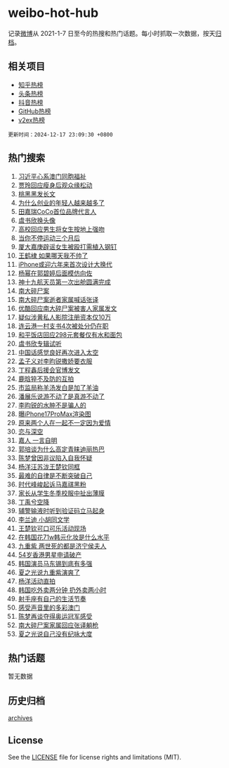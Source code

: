 # weibo-hot-hub

记录[微博](https://www.weibo.com)从 2021-1-7 日至今的热搜和热门话题。每小时抓取一次数据，按天[归档](archives)。

## 相关项目

- [知乎热榜](https://github.com/lonnyzhang423/zhihu-hot-hub)
- [头条热榜](https://github.com/lonnyzhang423/toutiao-hot-hub)
- [抖音热榜](https://github.com/lonnyzhang423/douyin-hot-hub)
- [GitHub热榜](https://github.com/lonnyzhang423/github-hot-hub)
- [v2ex热榜](https://github.com/lonnyzhang423/v2ex-hot-hub)


`更新时间：2024-12-17 23:09:30 +0800`

## 热门搜索

1. [习近平心系澳门同胞福祉](https://m.weibo.cn/search?containerid=100103type%3D1%26t%3D10%26q%3D%23%E4%B9%A0%E8%BF%91%E5%B9%B3%E5%BF%83%E7%B3%BB%E6%BE%B3%E9%97%A8%E5%90%8C%E8%83%9E%E7%A6%8F%E7%A5%89%23&stream_entry_id=51&isnewpage=1&extparam=seat%3D1%26cate%3D10103%26pos%3D0%26q%3D%2523%25E4%25B9%25A0%25E8%25BF%2591%25E5%25B9%25B3%25E5%25BF%2583%25E7%25B3%25BB%25E6%25BE%25B3%25E9%2597%25A8%25E5%2590%258C%25E8%2583%259E%25E7%25A6%258F%25E7%25A5%2589%2523%26filter_type%3Drealtimehot%26stream_entry_id%3D51%26c_type%3D51%26dgr%3D0%26display_time%3D1734448169%26pre_seqid%3D1734448169159018971228)
1. [贾玲回应瘦身后观众缘松动](https://m.weibo.cn/search?containerid=100103type%3D1%26t%3D10%26q%3D%23%E8%B4%BE%E7%8E%B2%E5%9B%9E%E5%BA%94%E7%98%A6%E8%BA%AB%E5%90%8E%E8%A7%82%E4%BC%97%E7%BC%98%E6%9D%BE%E5%8A%A8%23&stream_entry_id=31&isnewpage=1&extparam=seat%3D1%26band_rank%3D1%26flag%3D2%26filter_type%3Drealtimehot%26c_type%3D31%26cate%3D5001%26pos%3D0%26q%3D%2523%25E8%25B4%25BE%25E7%258E%25B2%25E5%259B%259E%25E5%25BA%2594%25E7%2598%25A6%25E8%25BA%25AB%25E5%2590%258E%25E8%25A7%2582%25E4%25BC%2597%25E7%25BC%2598%25E6%259D%25BE%25E5%258A%25A8%2523%26dgr%3D0%26stream_entry_id%3D31%26realpos%3D1%26lcate%3D5001%26display_time%3D1734448169%26pre_seqid%3D1734448169159018971228)
1. [桃黑黑发长文](https://m.weibo.cn/search?containerid=100103type%3D1%26t%3D10%26q%3D%E6%A1%83%E9%BB%91%E9%BB%91%E5%8F%91%E9%95%BF%E6%96%87&stream_entry_id=31&isnewpage=1&extparam=seat%3D1%26band_rank%3D2%26flag%3D1%26filter_type%3Drealtimehot%26c_type%3D31%26cate%3D5001%26pos%3D1%26q%3D%25E6%25A1%2583%25E9%25BB%2591%25E9%25BB%2591%25E5%258F%2591%25E9%2595%25BF%25E6%2596%2587%26dgr%3D0%26stream_entry_id%3D31%26realpos%3D2%26lcate%3D5001%26display_time%3D1734448169%26pre_seqid%3D1734448169159018971228)
1. [为什么创业的年轻人越来越多了](https://m.weibo.cn/search?containerid=100103type%3D1%26t%3D10%26q%3D%23%E4%B8%BA%E4%BB%80%E4%B9%88%E5%88%9B%E4%B8%9A%E7%9A%84%E5%B9%B4%E8%BD%BB%E4%BA%BA%E8%B6%8A%E6%9D%A5%E8%B6%8A%E5%A4%9A%E4%BA%86%23&stream_entry_id=31&isnewpage=1&extparam=seat%3D1%26band_rank%3D3%26flag%3D1%26filter_type%3Drealtimehot%26c_type%3D31%26cate%3D5001%26pos%3D2%26q%3D%2523%25E4%25B8%25BA%25E4%25BB%2580%25E4%25B9%2588%25E5%2588%259B%25E4%25B8%259A%25E7%259A%2584%25E5%25B9%25B4%25E8%25BD%25BB%25E4%25BA%25BA%25E8%25B6%258A%25E6%259D%25A5%25E8%25B6%258A%25E5%25A4%259A%25E4%25BA%2586%2523%26dgr%3D0%26stream_entry_id%3D31%26realpos%3D3%26lcate%3D5001%26display_time%3D1734448169%26pre_seqid%3D1734448169159018971228)
1. [田嘉瑞CoCo首位品牌代言人](https://m.weibo.cn/search?containerid=100103type%3D1%26t%3D10%26q%3D%23%E7%94%B0%E5%98%89%E7%91%9ECoCo%E9%A6%96%E4%BD%8D%E5%93%81%E7%89%8C%E4%BB%A3%E8%A8%80%E4%BA%BA%23&stream_entry_id=31&isnewpage=1&extparam=seat%3D1%26band_rank%3D4%26filter_type%3Drealtimehot%26topic_ad%3D1%26c_type%3D31%26cate%3D5001%26pos%3D3%26q%3D%2523%25E7%2594%25B0%25E5%2598%2589%25E7%2591%259ECoCo%25E9%25A6%2596%25E4%25BD%258D%25E5%2593%2581%25E7%2589%258C%25E4%25BB%25A3%25E8%25A8%2580%25E4%25BA%25BA%2523%26dgr%3D0%26stream_entry_id%3D31%26adid%3D268603%26is_ad_pos%3D1%26lcate%3D5001%26display_time%3D1734448169%26pre_seqid%3D1734448169159018971228)
1. [虞书欣换头像](https://m.weibo.cn/search?containerid=100103type%3D1%26t%3D10%26q%3D%E8%99%9E%E4%B9%A6%E6%AC%A3%E6%8D%A2%E5%A4%B4%E5%83%8F&stream_entry_id=31&isnewpage=1&extparam=seat%3D1%26band_rank%3D4%26flag%3D1%26filter_type%3Drealtimehot%26c_type%3D31%26cate%3D5001%26pos%3D4%26q%3D%25E8%2599%259E%25E4%25B9%25A6%25E6%25AC%25A3%25E6%258D%25A2%25E5%25A4%25B4%25E5%2583%258F%26dgr%3D0%26stream_entry_id%3D31%26realpos%3D4%26lcate%3D5001%26display_time%3D1734448169%26pre_seqid%3D1734448169159018971228)
1. [高校回应男生将女生按地上强吻](https://m.weibo.cn/search?containerid=100103type%3D1%26t%3D10%26q%3D%23%E9%AB%98%E6%A0%A1%E5%9B%9E%E5%BA%94%E7%94%B7%E7%94%9F%E5%B0%86%E5%A5%B3%E7%94%9F%E6%8C%89%E5%9C%B0%E4%B8%8A%E5%BC%BA%E5%90%BB%23&stream_entry_id=31&isnewpage=1&extparam=seat%3D1%26band_rank%3D5%26flag%3D1%26filter_type%3Drealtimehot%26c_type%3D31%26cate%3D5001%26pos%3D5%26q%3D%2523%25E9%25AB%2598%25E6%25A0%25A1%25E5%259B%259E%25E5%25BA%2594%25E7%2594%25B7%25E7%2594%259F%25E5%25B0%2586%25E5%25A5%25B3%25E7%2594%259F%25E6%258C%2589%25E5%259C%25B0%25E4%25B8%258A%25E5%25BC%25BA%25E5%2590%25BB%2523%26dgr%3D0%26stream_entry_id%3D31%26realpos%3D5%26lcate%3D5001%26display_time%3D1734448169%26pre_seqid%3D1734448169159018971228)
1. [当你不停运动三个月后](https://m.weibo.cn/search?containerid=100103type%3D1%26t%3D10%26q%3D%E5%BD%93%E4%BD%A0%E4%B8%8D%E5%81%9C%E8%BF%90%E5%8A%A8%E4%B8%89%E4%B8%AA%E6%9C%88%E5%90%8E&stream_entry_id=31&isnewpage=1&extparam=seat%3D1%26band_rank%3D6%26flag%3D1%26filter_type%3Drealtimehot%26c_type%3D31%26cate%3D5001%26pos%3D6%26q%3D%25E5%25BD%2593%25E4%25BD%25A0%25E4%25B8%258D%25E5%2581%259C%25E8%25BF%2590%25E5%258A%25A8%25E4%25B8%2589%25E4%25B8%25AA%25E6%259C%2588%25E5%2590%258E%26dgr%3D0%26stream_entry_id%3D31%26realpos%3D6%26lcate%3D5001%26display_time%3D1734448169%26pre_seqid%3D1734448169159018971228)
1. [厦大嘉庚辟谣女生被殴打需植入钢钉](https://m.weibo.cn/search?containerid=100103type%3D1%26t%3D10%26q%3D%23%E5%8E%A6%E5%A4%A7%E5%98%89%E5%BA%9A%E8%BE%9F%E8%B0%A3%E5%A5%B3%E7%94%9F%E8%A2%AB%E6%AE%B4%E6%89%93%E9%9C%80%E6%A4%8D%E5%85%A5%E9%92%A2%E9%92%89%23&stream_entry_id=31&isnewpage=1&extparam=seat%3D1%26band_rank%3D7%26filter_type%3Drealtimehot%26is_ad_pos%3D1%26c_type%3D31%26cate%3D5001%26pos%3D7%26q%3D%2523%25E5%258E%25A6%25E5%25A4%25A7%25E5%2598%2589%25E5%25BA%259A%25E8%25BE%259F%25E8%25B0%25A3%25E5%25A5%25B3%25E7%2594%259F%25E8%25A2%25AB%25E6%25AE%25B4%25E6%2589%2593%25E9%259C%2580%25E6%25A4%258D%25E5%2585%25A5%25E9%2592%25A2%25E9%2592%2589%2523%26dgr%3D0%26stream_entry_id%3D31%26adid%3D268627%26lcate%3D5001%26display_time%3D1734448169%26pre_seqid%3D1734448169159018971228)
1. [王鹤棣 如果哪天我不帅了](https://m.weibo.cn/search?containerid=100103type%3D1%26t%3D10%26q%3D%E7%8E%8B%E9%B9%A4%E6%A3%A3+%E5%A6%82%E6%9E%9C%E5%93%AA%E5%A4%A9%E6%88%91%E4%B8%8D%E5%B8%85%E4%BA%86&stream_entry_id=31&isnewpage=1&extparam=seat%3D1%26band_rank%3D7%26flag%3D2%26filter_type%3Drealtimehot%26c_type%3D31%26cate%3D5001%26pos%3D8%26q%3D%25E7%258E%258B%25E9%25B9%25A4%25E6%25A3%25A3%2520%25E5%25A6%2582%25E6%259E%259C%25E5%2593%25AA%25E5%25A4%25A9%25E6%2588%2591%25E4%25B8%258D%25E5%25B8%2585%25E4%25BA%2586%26dgr%3D0%26stream_entry_id%3D31%26realpos%3D7%26lcate%3D5001%26display_time%3D1734448169%26pre_seqid%3D1734448169159018971228)
1. [iPhone或迎六年来首次设计大换代](https://m.weibo.cn/search?containerid=100103type%3D1%26t%3D10%26q%3D%23iPhone%E6%88%96%E8%BF%8E%E5%85%AD%E5%B9%B4%E6%9D%A5%E9%A6%96%E6%AC%A1%E8%AE%BE%E8%AE%A1%E5%A4%A7%E6%8D%A2%E4%BB%A3%23&stream_entry_id=31&isnewpage=1&extparam=seat%3D1%26band_rank%3D8%26flag%3D0%26filter_type%3Drealtimehot%26c_type%3D31%26cate%3D5001%26pos%3D9%26q%3D%2523iPhone%25E6%2588%2596%25E8%25BF%258E%25E5%2585%25AD%25E5%25B9%25B4%25E6%259D%25A5%25E9%25A6%2596%25E6%25AC%25A1%25E8%25AE%25BE%25E8%25AE%25A1%25E5%25A4%25A7%25E6%258D%25A2%25E4%25BB%25A3%2523%26dgr%3D0%26stream_entry_id%3D31%26realpos%3D8%26lcate%3D5001%26display_time%3D1734448169%26pre_seqid%3D1734448169159018971228)
1. [杨幂在郭碧婷后面模仿向佐](https://m.weibo.cn/search?containerid=100103type%3D1%26t%3D10%26q%3D%23%E6%9D%A8%E5%B9%82%E5%9C%A8%E9%83%AD%E7%A2%A7%E5%A9%B7%E5%90%8E%E9%9D%A2%E6%A8%A1%E4%BB%BF%E5%90%91%E4%BD%90%23&stream_entry_id=31&isnewpage=1&extparam=seat%3D1%26band_rank%3D9%26flag%3D0%26filter_type%3Drealtimehot%26c_type%3D31%26cate%3D5001%26pos%3D10%26q%3D%2523%25E6%259D%25A8%25E5%25B9%2582%25E5%259C%25A8%25E9%2583%25AD%25E7%25A2%25A7%25E5%25A9%25B7%25E5%2590%258E%25E9%259D%25A2%25E6%25A8%25A1%25E4%25BB%25BF%25E5%2590%2591%25E4%25BD%2590%2523%26dgr%3D0%26stream_entry_id%3D31%26realpos%3D9%26lcate%3D5001%26display_time%3D1734448169%26pre_seqid%3D1734448169159018971228)
1. [神十九航天员第一次出舱圆满完成](https://m.weibo.cn/search?containerid=100103type%3D1%26t%3D10%26q%3D%23%E7%A5%9E%E5%8D%81%E4%B9%9D%E8%88%AA%E5%A4%A9%E5%91%98%E7%AC%AC%E4%B8%80%E6%AC%A1%E5%87%BA%E8%88%B1%E5%9C%86%E6%BB%A1%E5%AE%8C%E6%88%90%23&stream_entry_id=31&isnewpage=1&extparam=seat%3D1%26band_rank%3D10%26flag%3D1%26filter_type%3Drealtimehot%26c_type%3D31%26cate%3D5001%26pos%3D11%26q%3D%2523%25E7%25A5%259E%25E5%258D%2581%25E4%25B9%259D%25E8%2588%25AA%25E5%25A4%25A9%25E5%2591%2598%25E7%25AC%25AC%25E4%25B8%2580%25E6%25AC%25A1%25E5%2587%25BA%25E8%2588%25B1%25E5%259C%2586%25E6%25BB%25A1%25E5%25AE%258C%25E6%2588%2590%2523%26dgr%3D0%26stream_entry_id%3D31%26realpos%3D10%26lcate%3D5001%26display_time%3D1734448169%26pre_seqid%3D1734448169159018971228)
1. [南大碎尸案](https://m.weibo.cn/search?containerid=100103type%3D1%26t%3D10%26q%3D%E5%8D%97%E5%A4%A7%E7%A2%8E%E5%B0%B8%E6%A1%88&stream_entry_id=31&isnewpage=1&extparam=seat%3D1%26band_rank%3D11%26flag%3D2%26filter_type%3Drealtimehot%26c_type%3D31%26cate%3D5001%26pos%3D12%26q%3D%25E5%258D%2597%25E5%25A4%25A7%25E7%25A2%258E%25E5%25B0%25B8%25E6%25A1%2588%26dgr%3D0%26stream_entry_id%3D31%26realpos%3D11%26lcate%3D5001%26display_time%3D1734448169%26pre_seqid%3D1734448169159018971228)
1. [南大碎尸案逝者家属喊话张译](https://m.weibo.cn/search?containerid=100103type%3D1%26t%3D10%26q%3D%23%E5%8D%97%E5%A4%A7%E7%A2%8E%E5%B0%B8%E6%A1%88%E9%80%9D%E8%80%85%E5%AE%B6%E5%B1%9E%E5%96%8A%E8%AF%9D%E5%BC%A0%E8%AF%91%23&stream_entry_id=31&isnewpage=1&extparam=seat%3D1%26band_rank%3D12%26flag%3D0%26filter_type%3Drealtimehot%26c_type%3D31%26cate%3D5001%26pos%3D13%26q%3D%2523%25E5%258D%2597%25E5%25A4%25A7%25E7%25A2%258E%25E5%25B0%25B8%25E6%25A1%2588%25E9%2580%259D%25E8%2580%2585%25E5%25AE%25B6%25E5%25B1%259E%25E5%2596%258A%25E8%25AF%259D%25E5%25BC%25A0%25E8%25AF%2591%2523%26dgr%3D0%26stream_entry_id%3D31%26realpos%3D12%26lcate%3D5001%26display_time%3D1734448169%26pre_seqid%3D1734448169159018971228)
1. [优酷回应南大碎尸案被害人家属发文](https://m.weibo.cn/search?containerid=100103type%3D1%26t%3D10%26q%3D%23%E4%BC%98%E9%85%B7%E5%9B%9E%E5%BA%94%E5%8D%97%E5%A4%A7%E7%A2%8E%E5%B0%B8%E6%A1%88%E8%A2%AB%E5%AE%B3%E4%BA%BA%E5%AE%B6%E5%B1%9E%E5%8F%91%E6%96%87%23&stream_entry_id=31&isnewpage=1&extparam=seat%3D1%26band_rank%3D13%26flag%3D0%26filter_type%3Drealtimehot%26c_type%3D31%26cate%3D5001%26pos%3D14%26q%3D%2523%25E4%25BC%2598%25E9%2585%25B7%25E5%259B%259E%25E5%25BA%2594%25E5%258D%2597%25E5%25A4%25A7%25E7%25A2%258E%25E5%25B0%25B8%25E6%25A1%2588%25E8%25A2%25AB%25E5%25AE%25B3%25E4%25BA%25BA%25E5%25AE%25B6%25E5%25B1%259E%25E5%258F%2591%25E6%2596%2587%2523%26dgr%3D0%26stream_entry_id%3D31%26realpos%3D13%26lcate%3D5001%26display_time%3D1734448169%26pre_seqid%3D1734448169159018971228)
1. [疑似涉黄私人影院注册资本仅10万](https://m.weibo.cn/search?containerid=100103type%3D1%26t%3D10%26q%3D%23%E7%96%91%E4%BC%BC%E6%B6%89%E9%BB%84%E7%A7%81%E4%BA%BA%E5%BD%B1%E9%99%A2%E6%B3%A8%E5%86%8C%E8%B5%84%E6%9C%AC%E4%BB%8510%E4%B8%87%23&stream_entry_id=31&isnewpage=1&extparam=seat%3D1%26band_rank%3D14%26flag%3D0%26filter_type%3Drealtimehot%26c_type%3D31%26cate%3D5001%26pos%3D15%26q%3D%2523%25E7%2596%2591%25E4%25BC%25BC%25E6%25B6%2589%25E9%25BB%2584%25E7%25A7%2581%25E4%25BA%25BA%25E5%25BD%25B1%25E9%2599%25A2%25E6%25B3%25A8%25E5%2586%258C%25E8%25B5%2584%25E6%259C%25AC%25E4%25BB%258510%25E4%25B8%2587%2523%26dgr%3D0%26stream_entry_id%3D31%26realpos%3D14%26lcate%3D5001%26display_time%3D1734448169%26pre_seqid%3D1734448169159018971228)
1. [连云港一村支书4次被处分仍在职](https://m.weibo.cn/search?containerid=100103type%3D1%26t%3D10%26q%3D%23%E8%BF%9E%E4%BA%91%E6%B8%AF%E4%B8%80%E6%9D%91%E6%94%AF%E4%B9%A64%E6%AC%A1%E8%A2%AB%E5%A4%84%E5%88%86%E4%BB%8D%E5%9C%A8%E8%81%8C%23&stream_entry_id=31&isnewpage=1&extparam=seat%3D1%26band_rank%3D15%26flag%3D1%26filter_type%3Drealtimehot%26c_type%3D31%26cate%3D5001%26pos%3D16%26q%3D%2523%25E8%25BF%259E%25E4%25BA%2591%25E6%25B8%25AF%25E4%25B8%2580%25E6%259D%2591%25E6%2594%25AF%25E4%25B9%25A64%25E6%25AC%25A1%25E8%25A2%25AB%25E5%25A4%2584%25E5%2588%2586%25E4%25BB%258D%25E5%259C%25A8%25E8%2581%258C%2523%26dgr%3D0%26stream_entry_id%3D31%26realpos%3D15%26lcate%3D5001%26display_time%3D1734448169%26pre_seqid%3D1734448169159018971228)
1. [和平饭店回应298元套餐仅有水和面包](https://m.weibo.cn/search?containerid=100103type%3D1%26t%3D10%26q%3D%23%E5%92%8C%E5%B9%B3%E9%A5%AD%E5%BA%97%E5%9B%9E%E5%BA%94298%E5%85%83%E5%A5%97%E9%A4%90%E4%BB%85%E6%9C%89%E6%B0%B4%E5%92%8C%E9%9D%A2%E5%8C%85%23&stream_entry_id=31&isnewpage=1&extparam=seat%3D1%26band_rank%3D16%26flag%3D0%26filter_type%3Drealtimehot%26c_type%3D31%26cate%3D5001%26pos%3D17%26q%3D%2523%25E5%2592%258C%25E5%25B9%25B3%25E9%25A5%25AD%25E5%25BA%2597%25E5%259B%259E%25E5%25BA%2594298%25E5%2585%2583%25E5%25A5%2597%25E9%25A4%2590%25E4%25BB%2585%25E6%259C%2589%25E6%25B0%25B4%25E5%2592%258C%25E9%259D%25A2%25E5%258C%2585%2523%26dgr%3D0%26stream_entry_id%3D31%26realpos%3D16%26lcate%3D5001%26display_time%3D1734448169%26pre_seqid%3D1734448169159018971228)
1. [虞书欣专辑试听](https://m.weibo.cn/search?containerid=100103type%3D1%26t%3D10%26q%3D%E8%99%9E%E4%B9%A6%E6%AC%A3%E4%B8%93%E8%BE%91%E8%AF%95%E5%90%AC&stream_entry_id=31&isnewpage=1&extparam=seat%3D1%26band_rank%3D17%26flag%3D0%26filter_type%3Drealtimehot%26c_type%3D31%26cate%3D5001%26pos%3D18%26q%3D%25E8%2599%259E%25E4%25B9%25A6%25E6%25AC%25A3%25E4%25B8%2593%25E8%25BE%2591%25E8%25AF%2595%25E5%2590%25AC%26dgr%3D0%26stream_entry_id%3D31%26realpos%3D17%26lcate%3D5001%26display_time%3D1734448169%26pre_seqid%3D1734448169159018971228)
1. [中国话感觉良好再次进入太空](https://m.weibo.cn/search?containerid=100103type%3D1%26t%3D10%26q%3D%23%E4%B8%AD%E5%9B%BD%E8%AF%9D%E6%84%9F%E8%A7%89%E8%89%AF%E5%A5%BD%E5%86%8D%E6%AC%A1%E8%BF%9B%E5%85%A5%E5%A4%AA%E7%A9%BA%23&stream_entry_id=31&isnewpage=1&extparam=seat%3D1%26band_rank%3D18%26flag%3D1%26filter_type%3Drealtimehot%26c_type%3D31%26cate%3D5001%26pos%3D19%26q%3D%2523%25E4%25B8%25AD%25E5%259B%25BD%25E8%25AF%259D%25E6%2584%259F%25E8%25A7%2589%25E8%2589%25AF%25E5%25A5%25BD%25E5%2586%258D%25E6%25AC%25A1%25E8%25BF%259B%25E5%2585%25A5%25E5%25A4%25AA%25E7%25A9%25BA%2523%26dgr%3D0%26stream_entry_id%3D31%26realpos%3D18%26lcate%3D5001%26display_time%3D1734448169%26pre_seqid%3D1734448169159018971228)
1. [孟子义对李昀锐撒娇要衣服](https://m.weibo.cn/search?containerid=100103type%3D1%26t%3D10%26q%3D%23%E5%AD%9F%E5%AD%90%E4%B9%89%E5%AF%B9%E6%9D%8E%E6%98%80%E9%94%90%E6%92%92%E5%A8%87%E8%A6%81%E8%A1%A3%E6%9C%8D%23&stream_entry_id=31&isnewpage=1&extparam=seat%3D1%26band_rank%3D19%26flag%3D0%26filter_type%3Drealtimehot%26c_type%3D31%26cate%3D5001%26pos%3D20%26q%3D%2523%25E5%25AD%259F%25E5%25AD%2590%25E4%25B9%2589%25E5%25AF%25B9%25E6%259D%258E%25E6%2598%2580%25E9%2594%2590%25E6%2592%2592%25E5%25A8%2587%25E8%25A6%2581%25E8%25A1%25A3%25E6%259C%258D%2523%26dgr%3D0%26stream_entry_id%3D31%26realpos%3D19%26lcate%3D5001%26display_time%3D1734448169%26pre_seqid%3D1734448169159018971228)
1. [丁程鑫后援会官博发文](https://m.weibo.cn/search?containerid=100103type%3D1%26t%3D10%26q%3D%23%E4%B8%81%E7%A8%8B%E9%91%AB%E5%90%8E%E6%8F%B4%E4%BC%9A%E5%AE%98%E5%8D%9A%E5%8F%91%E6%96%87%23&stream_entry_id=31&isnewpage=1&extparam=seat%3D1%26band_rank%3D20%26flag%3D1%26filter_type%3Drealtimehot%26c_type%3D31%26cate%3D5001%26pos%3D21%26q%3D%2523%25E4%25B8%2581%25E7%25A8%258B%25E9%2591%25AB%25E5%2590%258E%25E6%258F%25B4%25E4%25BC%259A%25E5%25AE%2598%25E5%258D%259A%25E5%258F%2591%25E6%2596%2587%2523%26dgr%3D0%26stream_entry_id%3D31%26realpos%3D20%26lcate%3D5001%26display_time%3D1734448169%26pre_seqid%3D1734448169159018971228)
1. [鹿晗猝不及防的互拍](https://m.weibo.cn/search?containerid=100103type%3D1%26t%3D10%26q%3D%E9%B9%BF%E6%99%97%E7%8C%9D%E4%B8%8D%E5%8F%8A%E9%98%B2%E7%9A%84%E4%BA%92%E6%8B%8D&stream_entry_id=31&isnewpage=1&extparam=seat%3D1%26band_rank%3D21%26flag%3D0%26filter_type%3Drealtimehot%26c_type%3D31%26cate%3D5001%26pos%3D22%26q%3D%25E9%25B9%25BF%25E6%2599%2597%25E7%258C%259D%25E4%25B8%258D%25E5%258F%258A%25E9%2598%25B2%25E7%259A%2584%25E4%25BA%2592%25E6%258B%258D%26dgr%3D0%26stream_entry_id%3D31%26realpos%3D21%26lcate%3D5001%26display_time%3D1734448169%26pre_seqid%3D1734448169159018971228)
1. [市监局称羊汤发白是加了羊油](https://m.weibo.cn/search?containerid=100103type%3D1%26t%3D10%26q%3D%23%E5%B8%82%E7%9B%91%E5%B1%80%E7%A7%B0%E7%BE%8A%E6%B1%A4%E5%8F%91%E7%99%BD%E6%98%AF%E5%8A%A0%E4%BA%86%E7%BE%8A%E6%B2%B9%23&stream_entry_id=31&isnewpage=1&extparam=seat%3D1%26band_rank%3D22%26flag%3D0%26filter_type%3Drealtimehot%26c_type%3D31%26cate%3D5001%26pos%3D23%26q%3D%2523%25E5%25B8%2582%25E7%259B%2591%25E5%25B1%2580%25E7%25A7%25B0%25E7%25BE%258A%25E6%25B1%25A4%25E5%258F%2591%25E7%2599%25BD%25E6%2598%25AF%25E5%258A%25A0%25E4%25BA%2586%25E7%25BE%258A%25E6%25B2%25B9%2523%26dgr%3D0%26stream_entry_id%3D31%26realpos%3D22%26lcate%3D5001%26display_time%3D1734448169%26pre_seqid%3D1734448169159018971228)
1. [潘展乐说游不动了是真游不动了](https://m.weibo.cn/search?containerid=100103type%3D1%26t%3D10%26q%3D%23%E6%BD%98%E5%B1%95%E4%B9%90%E8%AF%B4%E6%B8%B8%E4%B8%8D%E5%8A%A8%E4%BA%86%E6%98%AF%E7%9C%9F%E6%B8%B8%E4%B8%8D%E5%8A%A8%E4%BA%86%23&stream_entry_id=31&isnewpage=1&extparam=seat%3D1%26band_rank%3D23%26flag%3D1%26filter_type%3Drealtimehot%26c_type%3D31%26cate%3D5001%26pos%3D24%26q%3D%2523%25E6%25BD%2598%25E5%25B1%2595%25E4%25B9%2590%25E8%25AF%25B4%25E6%25B8%25B8%25E4%25B8%258D%25E5%258A%25A8%25E4%25BA%2586%25E6%2598%25AF%25E7%259C%259F%25E6%25B8%25B8%25E4%25B8%258D%25E5%258A%25A8%25E4%25BA%2586%2523%26dgr%3D0%26stream_entry_id%3D31%26realpos%3D23%26lcate%3D5001%26display_time%3D1734448169%26pre_seqid%3D1734448169159018971228)
1. [李昀锐的水肿不是骗人的](https://m.weibo.cn/search?containerid=100103type%3D1%26t%3D10%26q%3D%E6%9D%8E%E6%98%80%E9%94%90%E7%9A%84%E6%B0%B4%E8%82%BF%E4%B8%8D%E6%98%AF%E9%AA%97%E4%BA%BA%E7%9A%84&stream_entry_id=31&isnewpage=1&extparam=seat%3D1%26band_rank%3D24%26flag%3D1%26filter_type%3Drealtimehot%26c_type%3D31%26cate%3D5001%26pos%3D25%26q%3D%25E6%259D%258E%25E6%2598%2580%25E9%2594%2590%25E7%259A%2584%25E6%25B0%25B4%25E8%2582%25BF%25E4%25B8%258D%25E6%2598%25AF%25E9%25AA%2597%25E4%25BA%25BA%25E7%259A%2584%26dgr%3D0%26stream_entry_id%3D31%26realpos%3D24%26lcate%3D5001%26display_time%3D1734448169%26pre_seqid%3D1734448169159018971228)
1. [曝iPhone17ProMax渲染图](https://m.weibo.cn/search?containerid=100103type%3D1%26t%3D10%26q%3D%23%E6%9B%9DiPhone17ProMax%E6%B8%B2%E6%9F%93%E5%9B%BE%23&stream_entry_id=31&isnewpage=1&extparam=seat%3D1%26band_rank%3D25%26flag%3D0%26filter_type%3Drealtimehot%26c_type%3D31%26cate%3D5001%26pos%3D26%26q%3D%2523%25E6%259B%259DiPhone17ProMax%25E6%25B8%25B2%25E6%259F%2593%25E5%259B%25BE%2523%26dgr%3D0%26stream_entry_id%3D31%26realpos%3D25%26lcate%3D5001%26display_time%3D1734448169%26pre_seqid%3D1734448169159018971228)
1. [原来两个人在一起不一定因为爱情](https://m.weibo.cn/search?containerid=100103type%3D1%26t%3D10%26q%3D%E5%8E%9F%E6%9D%A5%E4%B8%A4%E4%B8%AA%E4%BA%BA%E5%9C%A8%E4%B8%80%E8%B5%B7%E4%B8%8D%E4%B8%80%E5%AE%9A%E5%9B%A0%E4%B8%BA%E7%88%B1%E6%83%85&stream_entry_id=31&isnewpage=1&extparam=seat%3D1%26band_rank%3D26%26flag%3D1%26filter_type%3Drealtimehot%26c_type%3D31%26cate%3D5001%26pos%3D27%26q%3D%25E5%258E%259F%25E6%259D%25A5%25E4%25B8%25A4%25E4%25B8%25AA%25E4%25BA%25BA%25E5%259C%25A8%25E4%25B8%2580%25E8%25B5%25B7%25E4%25B8%258D%25E4%25B8%2580%25E5%25AE%259A%25E5%259B%25A0%25E4%25B8%25BA%25E7%2588%25B1%25E6%2583%2585%26dgr%3D0%26stream_entry_id%3D31%26realpos%3D26%26lcate%3D5001%26display_time%3D1734448169%26pre_seqid%3D1734448169159018971228)
1. [恋与深空](https://m.weibo.cn/search?containerid=100103type%3D1%26t%3D10%26q%3D%E6%81%8B%E4%B8%8E%E6%B7%B1%E7%A9%BA&stream_entry_id=31&isnewpage=1&extparam=seat%3D1%26band_rank%3D27%26flag%3D1%26filter_type%3Drealtimehot%26c_type%3D31%26cate%3D5001%26pos%3D28%26q%3D%25E6%2581%258B%25E4%25B8%258E%25E6%25B7%25B1%25E7%25A9%25BA%26dgr%3D0%26stream_entry_id%3D31%26realpos%3D27%26lcate%3D5001%26display_time%3D1734448169%26pre_seqid%3D1734448169159018971228)
1. [嘉人 一言自明](https://m.weibo.cn/search?containerid=100103type%3D1%26t%3D10%26q%3D%E5%98%89%E4%BA%BA+%E4%B8%80%E8%A8%80%E8%87%AA%E6%98%8E&stream_entry_id=31&isnewpage=1&extparam=seat%3D1%26band_rank%3D28%26flag%3D1%26filter_type%3Drealtimehot%26c_type%3D31%26cate%3D5001%26pos%3D29%26q%3D%25E5%2598%2589%25E4%25BA%25BA%2520%25E4%25B8%2580%25E8%25A8%2580%25E8%2587%25AA%25E6%2598%258E%26dgr%3D0%26stream_entry_id%3D31%26realpos%3D28%26lcate%3D5001%26display_time%3D1734448169%26pre_seqid%3D1734448169159018971228)
1. [郭培谈为什么高定青睐迪丽热巴](https://m.weibo.cn/search?containerid=100103type%3D1%26t%3D10%26q%3D%23%E9%83%AD%E5%9F%B9%E8%B0%88%E4%B8%BA%E4%BB%80%E4%B9%88%E9%AB%98%E5%AE%9A%E9%9D%92%E7%9D%90%E8%BF%AA%E4%B8%BD%E7%83%AD%E5%B7%B4%23&stream_entry_id=31&isnewpage=1&extparam=seat%3D1%26band_rank%3D29%26flag%3D1%26filter_type%3Drealtimehot%26c_type%3D31%26cate%3D5001%26pos%3D30%26q%3D%2523%25E9%2583%25AD%25E5%259F%25B9%25E8%25B0%2588%25E4%25B8%25BA%25E4%25BB%2580%25E4%25B9%2588%25E9%25AB%2598%25E5%25AE%259A%25E9%259D%2592%25E7%259D%2590%25E8%25BF%25AA%25E4%25B8%25BD%25E7%2583%25AD%25E5%25B7%25B4%2523%26dgr%3D0%26stream_entry_id%3D31%26realpos%3D29%26lcate%3D5001%26display_time%3D1734448169%26pre_seqid%3D1734448169159018971228)
1. [陈梦曾因非议陷入自我怀疑](https://m.weibo.cn/search?containerid=100103type%3D1%26t%3D10%26q%3D%23%E9%99%88%E6%A2%A6%E6%9B%BE%E5%9B%A0%E9%9D%9E%E8%AE%AE%E9%99%B7%E5%85%A5%E8%87%AA%E6%88%91%E6%80%80%E7%96%91%23&stream_entry_id=31&isnewpage=1&extparam=seat%3D1%26band_rank%3D30%26flag%3D1%26filter_type%3Drealtimehot%26c_type%3D31%26cate%3D5001%26pos%3D31%26q%3D%2523%25E9%2599%2588%25E6%25A2%25A6%25E6%259B%25BE%25E5%259B%25A0%25E9%259D%259E%25E8%25AE%25AE%25E9%2599%25B7%25E5%2585%25A5%25E8%2587%25AA%25E6%2588%2591%25E6%2580%2580%25E7%2596%2591%2523%26dgr%3D0%26stream_entry_id%3D31%26realpos%3D30%26lcate%3D5001%26display_time%3D1734448169%26pre_seqid%3D1734448169159018971228)
1. [杨洋汪苏泷王楚钦同框](https://m.weibo.cn/search?containerid=100103type%3D1%26t%3D10%26q%3D%23%E6%9D%A8%E6%B4%8B%E6%B1%AA%E8%8B%8F%E6%B3%B7%E7%8E%8B%E6%A5%9A%E9%92%A6%E5%90%8C%E6%A1%86%23&stream_entry_id=31&isnewpage=1&extparam=seat%3D1%26band_rank%3D31%26flag%3D1%26filter_type%3Drealtimehot%26c_type%3D31%26cate%3D5001%26pos%3D32%26q%3D%2523%25E6%259D%25A8%25E6%25B4%258B%25E6%25B1%25AA%25E8%258B%258F%25E6%25B3%25B7%25E7%258E%258B%25E6%25A5%259A%25E9%2592%25A6%25E5%2590%258C%25E6%25A1%2586%2523%26dgr%3D0%26stream_entry_id%3D31%26realpos%3D31%26lcate%3D5001%26display_time%3D1734448169%26pre_seqid%3D1734448169159018971228)
1. [最难的自律是不断突破自己](https://m.weibo.cn/search?containerid=100103type%3D1%26t%3D10%26q%3D%23%E6%9C%80%E9%9A%BE%E7%9A%84%E8%87%AA%E5%BE%8B%E6%98%AF%E4%B8%8D%E6%96%AD%E7%AA%81%E7%A0%B4%E8%87%AA%E5%B7%B1%23&stream_entry_id=31&isnewpage=1&extparam=seat%3D1%26band_rank%3D32%26flag%3D32768%26filter_type%3Drealtimehot%26c_type%3D31%26cate%3D5001%26pos%3D33%26q%3D%2523%25E6%259C%2580%25E9%259A%25BE%25E7%259A%2584%25E8%2587%25AA%25E5%25BE%258B%25E6%2598%25AF%25E4%25B8%258D%25E6%2596%25AD%25E7%25AA%2581%25E7%25A0%25B4%25E8%2587%25AA%25E5%25B7%25B1%2523%26dgr%3D0%26stream_entry_id%3D31%26realpos%3D32%26lcate%3D5001%26display_time%3D1734448169%26pre_seqid%3D1734448169159018971228)
1. [时代峰峻起诉马嘉祺黑粉](https://m.weibo.cn/search?containerid=100103type%3D1%26t%3D10%26q%3D%23%E6%97%B6%E4%BB%A3%E5%B3%B0%E5%B3%BB%E8%B5%B7%E8%AF%89%E9%A9%AC%E5%98%89%E7%A5%BA%E9%BB%91%E7%B2%89%23&stream_entry_id=31&isnewpage=1&extparam=seat%3D1%26band_rank%3D33%26flag%3D0%26filter_type%3Drealtimehot%26c_type%3D31%26cate%3D5001%26pos%3D34%26q%3D%2523%25E6%2597%25B6%25E4%25BB%25A3%25E5%25B3%25B0%25E5%25B3%25BB%25E8%25B5%25B7%25E8%25AF%2589%25E9%25A9%25AC%25E5%2598%2589%25E7%25A5%25BA%25E9%25BB%2591%25E7%25B2%2589%2523%26dgr%3D0%26stream_entry_id%3D31%26realpos%3D33%26lcate%3D5001%26display_time%3D1734448169%26pre_seqid%3D1734448169159018971228)
1. [家长从学生冬季校服中扯出薄膜](https://m.weibo.cn/search?containerid=100103type%3D1%26t%3D10%26q%3D%23%E5%AE%B6%E9%95%BF%E4%BB%8E%E5%AD%A6%E7%94%9F%E5%86%AC%E5%AD%A3%E6%A0%A1%E6%9C%8D%E4%B8%AD%E6%89%AF%E5%87%BA%E8%96%84%E8%86%9C%23&stream_entry_id=31&isnewpage=1&extparam=seat%3D1%26band_rank%3D34%26flag%3D0%26filter_type%3Drealtimehot%26c_type%3D31%26cate%3D5001%26pos%3D35%26q%3D%2523%25E5%25AE%25B6%25E9%2595%25BF%25E4%25BB%258E%25E5%25AD%25A6%25E7%2594%259F%25E5%2586%25AC%25E5%25AD%25A3%25E6%25A0%25A1%25E6%259C%258D%25E4%25B8%25AD%25E6%2589%25AF%25E5%2587%25BA%25E8%2596%2584%25E8%2586%259C%2523%26dgr%3D0%26stream_entry_id%3D31%26realpos%3D34%26lcate%3D5001%26display_time%3D1734448169%26pre_seqid%3D1734448169159018971228)
1. [丁禹兮空降](https://m.weibo.cn/search?containerid=100103type%3D1%26t%3D10%26q%3D%E4%B8%81%E7%A6%B9%E5%85%AE%E7%A9%BA%E9%99%8D&stream_entry_id=31&isnewpage=1&extparam=seat%3D1%26band_rank%3D35%26flag%3D0%26filter_type%3Drealtimehot%26c_type%3D31%26cate%3D5001%26pos%3D36%26q%3D%25E4%25B8%2581%25E7%25A6%25B9%25E5%2585%25AE%25E7%25A9%25BA%25E9%2599%258D%26dgr%3D0%26stream_entry_id%3D31%26realpos%3D35%26lcate%3D5001%26display_time%3D1734448169%26pre_seqid%3D1734448169159018971228)
1. [辅警输液时听到验证码立马起身](https://m.weibo.cn/search?containerid=100103type%3D1%26t%3D10%26q%3D%23%E8%BE%85%E8%AD%A6%E8%BE%93%E6%B6%B2%E6%97%B6%E5%90%AC%E5%88%B0%E9%AA%8C%E8%AF%81%E7%A0%81%E7%AB%8B%E9%A9%AC%E8%B5%B7%E8%BA%AB%23&stream_entry_id=31&isnewpage=1&extparam=seat%3D1%26band_rank%3D36%26flag%3D1%26filter_type%3Drealtimehot%26c_type%3D31%26cate%3D5001%26pos%3D37%26q%3D%2523%25E8%25BE%2585%25E8%25AD%25A6%25E8%25BE%2593%25E6%25B6%25B2%25E6%2597%25B6%25E5%2590%25AC%25E5%2588%25B0%25E9%25AA%258C%25E8%25AF%2581%25E7%25A0%2581%25E7%25AB%258B%25E9%25A9%25AC%25E8%25B5%25B7%25E8%25BA%25AB%2523%26dgr%3D0%26stream_entry_id%3D31%26realpos%3D36%26lcate%3D5001%26display_time%3D1734448169%26pre_seqid%3D1734448169159018971228)
1. [李兰迪 小胡同文学](https://m.weibo.cn/search?containerid=100103type%3D1%26t%3D10%26q%3D%E6%9D%8E%E5%85%B0%E8%BF%AA+%E5%B0%8F%E8%83%A1%E5%90%8C%E6%96%87%E5%AD%A6&stream_entry_id=31&isnewpage=1&extparam=seat%3D1%26band_rank%3D37%26flag%3D1%26filter_type%3Drealtimehot%26c_type%3D31%26cate%3D5001%26pos%3D38%26q%3D%25E6%259D%258E%25E5%2585%25B0%25E8%25BF%25AA%2520%25E5%25B0%258F%25E8%2583%25A1%25E5%2590%258C%25E6%2596%2587%25E5%25AD%25A6%26dgr%3D0%26stream_entry_id%3D31%26realpos%3D37%26lcate%3D5001%26display_time%3D1734448169%26pre_seqid%3D1734448169159018971228)
1. [王楚钦可口可乐活动现场](https://m.weibo.cn/search?containerid=100103type%3D1%26t%3D10%26q%3D%23%E7%8E%8B%E6%A5%9A%E9%92%A6%E5%8F%AF%E5%8F%A3%E5%8F%AF%E4%B9%90%E6%B4%BB%E5%8A%A8%E7%8E%B0%E5%9C%BA%23&stream_entry_id=31&isnewpage=1&extparam=seat%3D1%26band_rank%3D38%26flag%3D0%26filter_type%3Drealtimehot%26c_type%3D31%26cate%3D5001%26pos%3D39%26q%3D%2523%25E7%258E%258B%25E6%25A5%259A%25E9%2592%25A6%25E5%258F%25AF%25E5%258F%25A3%25E5%258F%25AF%25E4%25B9%2590%25E6%25B4%25BB%25E5%258A%25A8%25E7%258E%25B0%25E5%259C%25BA%2523%26dgr%3D0%26stream_entry_id%3D31%26realpos%3D38%26lcate%3D5001%26display_time%3D1734448169%26pre_seqid%3D1734448169159018971228)
1. [在韩国花71w韩元化妆是什么水平](https://m.weibo.cn/search?containerid=100103type%3D1%26t%3D10%26q%3D%E5%9C%A8%E9%9F%A9%E5%9B%BD%E8%8A%B171w%E9%9F%A9%E5%85%83%E5%8C%96%E5%A6%86%E6%98%AF%E4%BB%80%E4%B9%88%E6%B0%B4%E5%B9%B3&stream_entry_id=31&isnewpage=1&extparam=seat%3D1%26band_rank%3D39%26flag%3D0%26filter_type%3Drealtimehot%26c_type%3D31%26cate%3D5001%26pos%3D40%26q%3D%25E5%259C%25A8%25E9%259F%25A9%25E5%259B%25BD%25E8%258A%25B171w%25E9%259F%25A9%25E5%2585%2583%25E5%258C%2596%25E5%25A6%2586%25E6%2598%25AF%25E4%25BB%2580%25E4%25B9%2588%25E6%25B0%25B4%25E5%25B9%25B3%26dgr%3D0%26stream_entry_id%3D31%26realpos%3D39%26lcate%3D5001%26display_time%3D1734448169%26pre_seqid%3D1734448169159018971228)
1. [九重紫 两世死的都是济宁侯夫人](https://m.weibo.cn/search?containerid=100103type%3D1%26t%3D10%26q%3D%E4%B9%9D%E9%87%8D%E7%B4%AB+%E4%B8%A4%E4%B8%96%E6%AD%BB%E7%9A%84%E9%83%BD%E6%98%AF%E6%B5%8E%E5%AE%81%E4%BE%AF%E5%A4%AB%E4%BA%BA&stream_entry_id=31&isnewpage=1&extparam=seat%3D1%26band_rank%3D40%26flag%3D0%26filter_type%3Drealtimehot%26c_type%3D31%26cate%3D5001%26pos%3D41%26q%3D%25E4%25B9%259D%25E9%2587%258D%25E7%25B4%25AB%2520%25E4%25B8%25A4%25E4%25B8%2596%25E6%25AD%25BB%25E7%259A%2584%25E9%2583%25BD%25E6%2598%25AF%25E6%25B5%258E%25E5%25AE%2581%25E4%25BE%25AF%25E5%25A4%25AB%25E4%25BA%25BA%26dgr%3D0%26stream_entry_id%3D31%26realpos%3D40%26lcate%3D5001%26display_time%3D1734448169%26pre_seqid%3D1734448169159018971228)
1. [54岁香港男星申请破产](https://m.weibo.cn/search?containerid=100103type%3D1%26t%3D10%26q%3D%2354%E5%B2%81%E9%A6%99%E6%B8%AF%E7%94%B7%E6%98%9F%E7%94%B3%E8%AF%B7%E7%A0%B4%E4%BA%A7%23&stream_entry_id=31&isnewpage=1&extparam=seat%3D1%26band_rank%3D41%26flag%3D0%26filter_type%3Drealtimehot%26c_type%3D31%26cate%3D5001%26pos%3D42%26q%3D%252354%25E5%25B2%2581%25E9%25A6%2599%25E6%25B8%25AF%25E7%2594%25B7%25E6%2598%259F%25E7%2594%25B3%25E8%25AF%25B7%25E7%25A0%25B4%25E4%25BA%25A7%2523%26dgr%3D0%26stream_entry_id%3D31%26realpos%3D41%26lcate%3D5001%26display_time%3D1734448169%26pre_seqid%3D1734448169159018971228)
1. [韩国演员马东锡到底有多强](https://m.weibo.cn/search?containerid=100103type%3D1%26t%3D10%26q%3D%23%E9%9F%A9%E5%9B%BD%E6%BC%94%E5%91%98%E9%A9%AC%E4%B8%9C%E9%94%A1%E5%88%B0%E5%BA%95%E6%9C%89%E5%A4%9A%E5%BC%BA%23&stream_entry_id=31&isnewpage=1&extparam=seat%3D1%26band_rank%3D42%26flag%3D0%26filter_type%3Drealtimehot%26c_type%3D31%26cate%3D5001%26pos%3D43%26q%3D%2523%25E9%259F%25A9%25E5%259B%25BD%25E6%25BC%2594%25E5%2591%2598%25E9%25A9%25AC%25E4%25B8%259C%25E9%2594%25A1%25E5%2588%25B0%25E5%25BA%2595%25E6%259C%2589%25E5%25A4%259A%25E5%25BC%25BA%2523%26dgr%3D0%26stream_entry_id%3D31%26realpos%3D42%26lcate%3D5001%26display_time%3D1734448169%26pre_seqid%3D1734448169159018971228)
1. [夏之光说九重紫演爽了](https://m.weibo.cn/search?containerid=100103type%3D1%26t%3D10%26q%3D%23%E5%A4%8F%E4%B9%8B%E5%85%89%E8%AF%B4%E4%B9%9D%E9%87%8D%E7%B4%AB%E6%BC%94%E7%88%BD%E4%BA%86%23&stream_entry_id=31&isnewpage=1&extparam=seat%3D1%26band_rank%3D43%26flag%3D0%26filter_type%3Drealtimehot%26c_type%3D31%26cate%3D5001%26pos%3D44%26q%3D%2523%25E5%25A4%258F%25E4%25B9%258B%25E5%2585%2589%25E8%25AF%25B4%25E4%25B9%259D%25E9%2587%258D%25E7%25B4%25AB%25E6%25BC%2594%25E7%2588%25BD%25E4%25BA%2586%2523%26dgr%3D0%26stream_entry_id%3D31%26realpos%3D43%26lcate%3D5001%26display_time%3D1734448169%26pre_seqid%3D1734448169159018971228)
1. [杨洋活动直拍](https://m.weibo.cn/search?containerid=100103type%3D1%26t%3D10%26q%3D%E6%9D%A8%E6%B4%8B%E6%B4%BB%E5%8A%A8%E7%9B%B4%E6%8B%8D&stream_entry_id=31&isnewpage=1&extparam=seat%3D1%26band_rank%3D44%26flag%3D0%26filter_type%3Drealtimehot%26c_type%3D31%26cate%3D5001%26pos%3D45%26q%3D%25E6%259D%25A8%25E6%25B4%258B%25E6%25B4%25BB%25E5%258A%25A8%25E7%259B%25B4%25E6%258B%258D%26dgr%3D0%26stream_entry_id%3D31%26realpos%3D44%26lcate%3D5001%26display_time%3D1734448169%26pre_seqid%3D1734448169159018971228)
1. [韩国吃外卖两分钟 扔外卖两小时](https://m.weibo.cn/search?containerid=100103type%3D1%26t%3D10%26q%3D%E9%9F%A9%E5%9B%BD%E5%90%83%E5%A4%96%E5%8D%96%E4%B8%A4%E5%88%86%E9%92%9F+%E6%89%94%E5%A4%96%E5%8D%96%E4%B8%A4%E5%B0%8F%E6%97%B6&stream_entry_id=31&isnewpage=1&extparam=seat%3D1%26band_rank%3D45%26flag%3D1%26filter_type%3Drealtimehot%26c_type%3D31%26cate%3D5001%26pos%3D46%26q%3D%25E9%259F%25A9%25E5%259B%25BD%25E5%2590%2583%25E5%25A4%2596%25E5%258D%2596%25E4%25B8%25A4%25E5%2588%2586%25E9%2592%259F%2520%25E6%2589%2594%25E5%25A4%2596%25E5%258D%2596%25E4%25B8%25A4%25E5%25B0%258F%25E6%2597%25B6%26dgr%3D0%26stream_entry_id%3D31%26realpos%3D45%26lcate%3D5001%26display_time%3D1734448169%26pre_seqid%3D1734448169159018971228)
1. [射手座有自己的生活节奏](https://m.weibo.cn/search?containerid=100103type%3D1%26t%3D10%26q%3D%23%E5%B0%84%E6%89%8B%E5%BA%A7%E6%9C%89%E8%87%AA%E5%B7%B1%E7%9A%84%E7%94%9F%E6%B4%BB%E8%8A%82%E5%A5%8F%23&stream_entry_id=31&isnewpage=1&extparam=seat%3D1%26band_rank%3D46%26flag%3D1%26filter_type%3Drealtimehot%26c_type%3D31%26cate%3D5001%26pos%3D47%26q%3D%2523%25E5%25B0%2584%25E6%2589%258B%25E5%25BA%25A7%25E6%259C%2589%25E8%2587%25AA%25E5%25B7%25B1%25E7%259A%2584%25E7%2594%259F%25E6%25B4%25BB%25E8%258A%2582%25E5%25A5%258F%2523%26dgr%3D0%26stream_entry_id%3D31%26realpos%3D46%26lcate%3D5001%26display_time%3D1734448169%26pre_seqid%3D1734448169159018971228)
1. [感受声音里的多彩澳门](https://m.weibo.cn/search?containerid=100103type%3D1%26t%3D10%26q%3D%23%E6%84%9F%E5%8F%97%E5%A3%B0%E9%9F%B3%E9%87%8C%E7%9A%84%E5%A4%9A%E5%BD%A9%E6%BE%B3%E9%97%A8%23&stream_entry_id=31&isnewpage=1&extparam=seat%3D1%26band_rank%3D47%26flag%3D1%26filter_type%3Drealtimehot%26c_type%3D31%26cate%3D5001%26pos%3D48%26q%3D%2523%25E6%2584%259F%25E5%258F%2597%25E5%25A3%25B0%25E9%259F%25B3%25E9%2587%258C%25E7%259A%2584%25E5%25A4%259A%25E5%25BD%25A9%25E6%25BE%25B3%25E9%2597%25A8%2523%26dgr%3D0%26stream_entry_id%3D31%26realpos%3D47%26lcate%3D5001%26display_time%3D1734448169%26pre_seqid%3D1734448169159018971228)
1. [陈梦再谈夺得奥运冠军感受](https://m.weibo.cn/search?containerid=100103type%3D1%26t%3D10%26q%3D%23%E9%99%88%E6%A2%A6%E5%86%8D%E8%B0%88%E5%A4%BA%E5%BE%97%E5%A5%A5%E8%BF%90%E5%86%A0%E5%86%9B%E6%84%9F%E5%8F%97%23&stream_entry_id=31&isnewpage=1&extparam=seat%3D1%26band_rank%3D48%26flag%3D0%26filter_type%3Drealtimehot%26c_type%3D31%26cate%3D5001%26pos%3D49%26q%3D%2523%25E9%2599%2588%25E6%25A2%25A6%25E5%2586%258D%25E8%25B0%2588%25E5%25A4%25BA%25E5%25BE%2597%25E5%25A5%25A5%25E8%25BF%2590%25E5%2586%25A0%25E5%2586%259B%25E6%2584%259F%25E5%258F%2597%2523%26dgr%3D0%26stream_entry_id%3D31%26realpos%3D48%26lcate%3D5001%26display_time%3D1734448169%26pre_seqid%3D1734448169159018971228)
1. [南大碎尸案家属回应张译躺枪](https://m.weibo.cn/search?containerid=100103type%3D1%26t%3D10%26q%3D%23%E5%8D%97%E5%A4%A7%E7%A2%8E%E5%B0%B8%E6%A1%88%E5%AE%B6%E5%B1%9E%E5%9B%9E%E5%BA%94%E5%BC%A0%E8%AF%91%E8%BA%BA%E6%9E%AA%23&stream_entry_id=31&isnewpage=1&extparam=seat%3D1%26band_rank%3D49%26flag%3D0%26filter_type%3Drealtimehot%26c_type%3D31%26cate%3D5001%26pos%3D50%26q%3D%2523%25E5%258D%2597%25E5%25A4%25A7%25E7%25A2%258E%25E5%25B0%25B8%25E6%25A1%2588%25E5%25AE%25B6%25E5%25B1%259E%25E5%259B%259E%25E5%25BA%2594%25E5%25BC%25A0%25E8%25AF%2591%25E8%25BA%25BA%25E6%259E%25AA%2523%26dgr%3D0%26stream_entry_id%3D31%26realpos%3D49%26lcate%3D5001%26display_time%3D1734448169%26pre_seqid%3D1734448169159018971228)
1. [夏之光说自己没有纪咏大度](https://m.weibo.cn/search?containerid=100103type%3D1%26t%3D10%26q%3D%23%E5%A4%8F%E4%B9%8B%E5%85%89%E8%AF%B4%E8%87%AA%E5%B7%B1%E6%B2%A1%E6%9C%89%E7%BA%AA%E5%92%8F%E5%A4%A7%E5%BA%A6%23&stream_entry_id=31&isnewpage=1&extparam=seat%3D1%26band_rank%3D50%26flag%3D1%26filter_type%3Drealtimehot%26c_type%3D31%26cate%3D5001%26pos%3D51%26q%3D%2523%25E5%25A4%258F%25E4%25B9%258B%25E5%2585%2589%25E8%25AF%25B4%25E8%2587%25AA%25E5%25B7%25B1%25E6%25B2%25A1%25E6%259C%2589%25E7%25BA%25AA%25E5%2592%258F%25E5%25A4%25A7%25E5%25BA%25A6%2523%26dgr%3D0%26stream_entry_id%3D31%26realpos%3D50%26lcate%3D5001%26display_time%3D1734448169%26pre_seqid%3D1734448169159018971228)

## 热门话题

暂无数据

## 历史归档

[archives](archives)

## License

See the [LICENSE](LICENSE) file for license rights and limitations (MIT).
